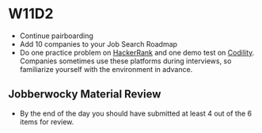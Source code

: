 # W11D2
* Continue pairboarding
* Add 10 companies to your Job Search Roadmap
* Do one practice problem on [HackerRank][HackerRank] and one demo test on [Codility][Codility].  Companies sometimes use these platforms during interviews, so familiarize yourself with the environment in advance.
 
## Jobberwocky Material Review
* By the end of the day you should have submitted at least 4 out of the 6 items for review.

[HackerRank]: https://www.hackerrank.com/
[Codility]: https://codility.com/



